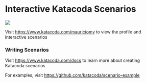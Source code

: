 # Interactive Katacoda Scenarios

[![](http://shields.katacoda.com/katacoda/mauriciomv/count.svg)](https://www.katacoda.com/mauriciomv "Get your profile on Katacoda.com")

Visit https://www.katacoda.com/mauriciomv to view the profile and interactive scenarios

### Writing Scenarios
Visit https://www.katacoda.com/docs to learn more about creating Katacoda scenarios

For examples, visit https://github.com/katacoda/scenario-example

